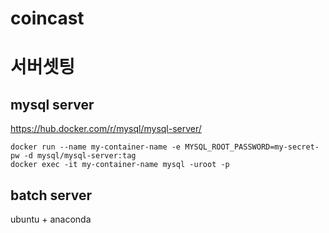 # coincast

# 서버셋팅
## mysql server
https://hub.docker.com/r/mysql/mysql-server/

```
docker run --name my-container-name -e MYSQL_ROOT_PASSWORD=my-secret-pw -d mysql/mysql-server:tag
docker exec -it my-container-name mysql -uroot -p
```

## batch server
ubuntu + anaconda

